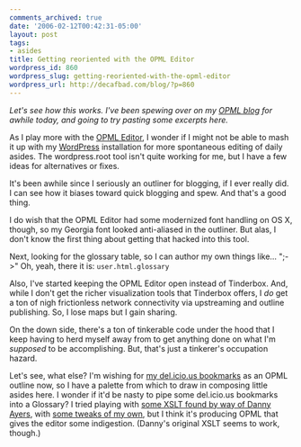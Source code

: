 ```yaml
---
comments_archived: true
date: '2006-02-12T00:42:31-05:00'
layout: post
tags:
- asides
title: Getting reoriented with the OPML Editor
wordpress_id: 860
wordpress_slug: getting-reoriented-with-the-opml-editor
wordpress_url: http://decafbad.com/blog/?p=860
---
```

*Let's see how this works.  I've been spewing over on my [OPML blog](http://blogs.opml.org/decafbad/) for awhile today, and going to try pasting some excerpts here.*

As I play more with the <a href="http://support.opml.org">OPML Editor</a>, I wonder if I might not be able to mash it up with my <a href="http://decafbad.com/blog">WordPress</a> installation for more spontaneous editing of daily asides.  The wordpress.root tool isn't quite working for me, but I have a few ideas for alternatives or fixes.

It's been awhile since I seriously an outliner for blogging, if I ever really did.  I can see how it biases toward quick blogging and spew.  And that's a good thing.

I do wish that the OPML Editor had some modernized font handling on OS X, though, so my Georgia font looked anti-aliased in the outliner.  But alas, I don't know the first thing about getting that hacked into this tool.


Next, looking for the glossary table, so I can author my own things like... ";->"  Oh, yeah, there it is: <code>user.html.glossary</code>


Also, I've started keeping the OPML Editor open instead of Tinderbox.  And, while I don't get the richer visualization tools that Tinderbox offers, I <i>do</i> get a ton of nigh frictionless network connectivity via upstreaming and outline publishing.  So, I lose maps but I gain sharing.


On the down side, there's a ton of tinkerable code under the hood that I keep having to herd myself away from to get anything done on what I'm <i>supposed</i> to be accomplishing.  But, that's just a tinkerer's occupation hazard.


Let's see, what else?  I'm wishing for <a href="http://del.icio.us/deusx">my del.icio.us bookmarks</a> as an OPML outline now, so I have a palette from which to draw in composing little asides here.  I wonder if it'd be nasty to pipe some del.icio.us bookmarks into a Glossary?  I tried playing with <a href="http://dannyayers.com/archives/2006/02/07/delicious-reading-lists/">some XSLT found by way of Danny Ayers</a>, with <a href="http://decafbad.com/2006/02/delicious-to-full-opml.xsl">some tweaks of my own</a>, but I think it's producing OPML that gives the editor some indigestion.  (Danny's original XSLT seems to work, though.)
